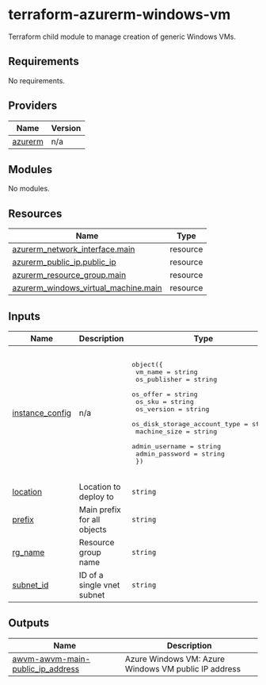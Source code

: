 # terraform-azurerm-windows-vm
Terraform child module to manage creation of generic Windows VMs.

<!-- BEGIN_TF_DOCS -->
## Requirements

No requirements.

## Providers

| Name | Version |
|------|---------|
| <a name="provider_azurerm"></a> [azurerm](#provider\_azurerm) | n/a |

## Modules

No modules.

## Resources

| Name | Type |
|------|------|
| [azurerm_network_interface.main](https://registry.terraform.io/providers/hashicorp/azurerm/latest/docs/resources/network_interface) | resource |
| [azurerm_public_ip.public_ip](https://registry.terraform.io/providers/hashicorp/azurerm/latest/docs/resources/public_ip) | resource |
| [azurerm_resource_group.main](https://registry.terraform.io/providers/hashicorp/azurerm/latest/docs/resources/resource_group) | resource |
| [azurerm_windows_virtual_machine.main](https://registry.terraform.io/providers/hashicorp/azurerm/latest/docs/resources/windows_virtual_machine) | resource |

## Inputs

| Name | Description | Type | Default | Required |
|------|-------------|------|---------|:--------:|
| <a name="input_instance_config"></a> [instance\_config](#input\_instance\_config) | n/a | <pre>object({<br>    vm_name                      = string<br>    os_publisher                 = string<br>    os_offer                     = string<br>    os_sku                       = string<br>    os_version                   = string<br>    os_disk_storage_account_type = string<br>    machine_size                 = string<br>    admin_username               = string<br>    admin_password               = string<br>  })</pre> | <pre>{<br>  "admin_password": "",<br>  "admin_username": "adminuser",<br>  "machine_size": "Standard_F2",<br>  "os_disk_storage_account_type": "Standard_LRS",<br>  "os_offer": "WindowsServer",<br>  "os_publisher": "MicrosoftWindowsServer",<br>  "os_sku": "2016-Datacenter",<br>  "os_version": "latest",<br>  "vm_name": "azure-winvm"<br>}</pre> | no |
| <a name="input_location"></a> [location](#input\_location) | Location to deploy to | `string` | `"West Europe"` | no |
| <a name="input_prefix"></a> [prefix](#input\_prefix) | Main prefix for all objects | `string` | n/a | yes |
| <a name="input_rg_name"></a> [rg\_name](#input\_rg\_name) | Resource group name | `string` | n/a | yes |
| <a name="input_subnet_id"></a> [subnet\_id](#input\_subnet\_id) | ID of a single vnet subnet | `string` | n/a | yes |

## Outputs

| Name | Description |
|------|-------------|
| <a name="output_awvm-awvm-main-public_ip_address"></a> [awvm-awvm-main-public\_ip\_address](#output\_awvm-awvm-main-public\_ip\_address) | Azure Windows VM: Azure Windows VM public IP address |
<!-- END_TF_DOCS -->
